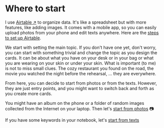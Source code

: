Where to start
========

I use [Airtable :arrow_upper_right:](https://airtable.com/) to organize data. It's like a spreadsheet but with more features, like adding images. It comes with a mobile app, so you can easily upload photos from your phone and edit texts anywhere. Here are the [steps to set up Airtable](#doc/airtable).

We start with setting the main topic. If you don't have one yet, don't worry, you can start with something trivial and change the topic as you design the cards. It can be about what you have on your desk or in your bag or what you are wearing on your skin or under your skin. What is important (to me) is not to miss small clues. The cozy restaurant you found on the road, the movie you watched the night before the rehearsal, ... they are everywhere.


From here, you can decide to start from photos or from the texts. However, they are just entry points, and you might want to switch back and forth as you create more cards.

You might have an album on the phone or a folder of random images collected from the Internet on your laptop. Then let's [start from photos](#doc/photos) :camera:

If you have some keywords in your notebook, let's [start from texts](#doc/texts)
